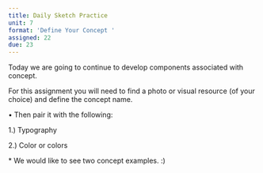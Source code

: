 ```yaml
---
title: Daily Sketch Practice
unit: 7
format: 'Define Your Concept '
assigned: 22
due: 23
---
```

Today we are going to continue to develop components associated with concept. 

For this assignment you will need to find a photo or visual resource (of your choice) and define the concept name.

• Then pair it with the following:

1.) Typography 

2.) Color or colors



\* We would like to see two concept examples. :)
